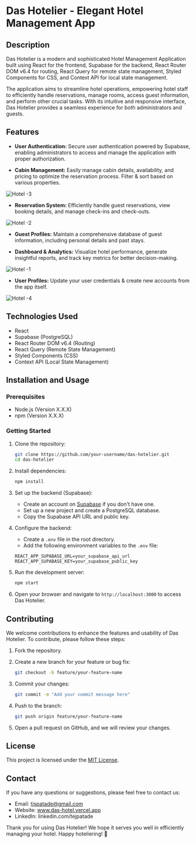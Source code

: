 # Das Hotelier - Elegant Hotel Management App

## Description

Das Hotelier is a modern and sophisticated Hotel Management Application built using React for the frontend, Supabase for the backend, React Router DOM v6.4 for routing, React Query for remote state management, Styled Components for CSS, and Context API for local state management.

The application aims to streamline hotel operations, empowering hotel staff to efficiently handle reservations, manage rooms, access guest information, and perform other crucial tasks. With its intuitive and responsive interface, Das Hotelier provides a seamless experience for both administrators and guests.

## Features

-   **User Authentication:** Secure user authentication powered by Supabase, enabling administrators to access and manage the application with proper authorization.

-   **Cabin Management:** Easily manage cabin details, availability, and pricing to optimize the reservation process. Filter & sort based on various properties.

![Hotel -3](https://github.com/Tejaspatade/das-hotel/assets/70337689/24d91559-00a0-4607-8383-7f8ca2587d02)

-   **Reservation System:** Efficiently handle guest reservations, view booking details, and manage check-ins and check-outs.

![Hotel -2](https://github.com/Tejaspatade/das-hotel/assets/70337689/7d50aaca-135a-4b81-99c5-41185de43293)

-   **Guest Profiles:** Maintain a comprehensive database of guest information, including personal details and past stays.

-   **Dashboard & Analytics:** Visualize hotel performance, generate insightful reports, and track key metrics for better decision-making.

![Hotel -1](https://github.com/Tejaspatade/das-hotel/assets/70337689/9af818d4-d197-4241-b79d-ff6a552e99a7)

-   **User Profiles:** Update your user credentials & create new accounts from the app itself.

![Hotel -4](https://github.com/Tejaspatade/das-hotel/assets/70337689/056b3ed5-b10d-4960-bfca-57610850413a)

## Technologies Used

-   React
-   Supabase (PostgreSQL)
-   React Router DOM v6.4 (Routing)
-   React Query (Remote State Management)
-   Styled Components (CSS)
-   Context API (Local State Management)

## Installation and Usage

### Prerequisites

-   Node.js (Version X.X.X)
-   npm (Version X.X.X)

### Getting Started

1. Clone the repository:

    ```bash
    git clone https://github.com/your-username/das-hotelier.git
    cd das-hotelier
    ```

2. Install dependencies:

    ```bash
    npm install
    ```

3. Set up the backend (Supabase):

    - Create an account on [Supabase](https://supabase.io/) if you don't have one.
    - Set up a new project and create a PostgreSQL database.
    - Copy the Supabase API URL and public key.

4. Configure the backend:

    - Create a `.env` file in the root directory.
    - Add the following environment variables to the `.env` file:

    ```env
    REACT_APP_SUPABASE_URL=your_supabase_api_url
    REACT_APP_SUPABASE_KEY=your_supabase_public_key
    ```

5. Run the development server:

    ```bash
    npm start
    ```

6. Open your browser and navigate to `http://localhost:3000` to access Das Hotelier.

## Contributing

We welcome contributions to enhance the features and usability of Das Hotelier. To contribute, please follow these steps:

1. Fork the repository.

2. Create a new branch for your feature or bug fix:

    ```bash
    git checkout -b feature/your-feature-name
    ```

3. Commit your changes:

    ```bash
    git commit -m "Add your commit message here"
    ```

4. Push to the branch:

    ```bash
    git push origin feature/your-feature-name
    ```

5. Open a pull request on GitHub, and we will review your changes.

## License

This project is licensed under the [MIT License](LICENSE).

## Contact

If you have any questions or suggestions, please feel free to contact us:

-   Email: tjspatade@gmail.com
-   Website: www.das-hotel.vercel.app
-   LinkedIn: linkedin.com/tejpatade

Thank you for using Das Hotelier! We hope it serves you well in efficiently managing your hotel. Happy hoteliering! 🏨
